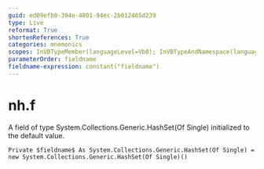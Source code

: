 ```yaml
---
guid: ed09efb0-394e-4801-94ec-2b012465d239
type: Live
reformat: True
shortenReferences: True
categories: mnemonics
scopes: InVBTypeMember(languageLevel=Vb8); InVBTypeAndNamespace(languageLevel=Vb8)
parameterOrder: fieldname
fieldname-expression: constant("fieldname")
---
```


# nh.f

A field of type System.Collections.Generic.HashSet(Of Single) initialized to the default value.

```
Private $fieldname$ As System.Collections.Generic.HashSet(Of Single) = new System.Collections.Generic.HashSet(Of Single)()
```
